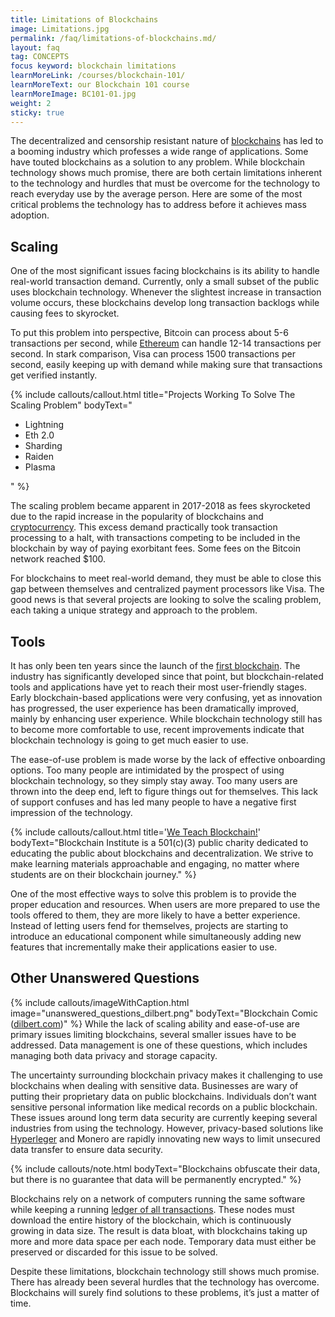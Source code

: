 ```yaml
---
title: Limitations of Blockchains
image: Limitations.jpg
permalink: /faq/limitations-of-blockchains.md/
layout: faq
tag: CONCEPTS
focus keyword: blockchain limitations
learnMoreLink: /courses/blockchain-101/
learnMoreText: our Blockchain 101 course
learnMoreImage: BC101-01.jpg
weight: 2
sticky: true
---
```


<span>The decentralized and censorship resistant nature of <a href="/faq/what-is-blockchain/" target="_blank">blockchains</a> has led to a booming industry which professes a wide range of applications. Some have touted blockchains as a solution to any problem. While blockchain technology shows much promise, there are both certain limitations inherent to the technology and hurdles that must be overcome for the technology to reach everyday use by the average person. Here are some of the most critical problems the technology has to address before it achieves mass adoption.</span>

<h2>Scaling</h2>
<span>One of the most significant issues facing blockchains is its ability to handle real-world transaction demand. Currently, only a small subset of the public uses blockchain technology. Whenever the slightest increase in transaction volume occurs, these blockchains develop long transaction backlogs while causing fees to skyrocket.</span>

<span>To put this problem into perspective, Bitcoin can process about 5-6 transactions per second, while <a href="/courses/ethereum-101-blockchain-beyond-bitcoin/" target="_blank">Ethereum</a> can handle 12-14 transactions per second. In stark comparison, Visa can process 1500 transactions per second, easily keeping up with demand while making sure that transactions get verified instantly.</span>

{% include callouts/callout.html
    title="Projects Working To Solve The Scaling Problem"
    bodyText="<ul>
    <li>Lightning</li>
    <li>Eth 2.0</li>
    <li>Sharding</li>
    <li>Raiden</li>
    <li>Plasma</li>
    </ul>"
%}

<span>The scaling problem became apparent in 2017-2018 as fees skyrocketed due to the rapid increase in the popularity of blockchains and <a href="/faq/what-is-cryptocurrency/" target="_blank">cryptocurrency</a>. This excess demand practically took transaction processing to a halt, with transactions competing to be included in the blockchain by way of paying exorbitant fees. Some fees on the Bitcoin network reached $100.</span>

<span>For blockchains to meet real-world demand, they must be able to close this gap between themselves and centralized payment processors like Visa. The good news is that several projects are looking to solve the scaling problem, each taking a unique strategy and approach to the problem.</span>

<h2>Tools</h2>
<span>It has only been ten years since the launch of the <a href="/downloads/bitcoin_whitepaper.pdf" target="_blank">first blockchain</a>. The industry has significantly developed since that point, but blockchain-related tools and applications have yet to reach their most user-friendly stages. Early blockchain-based applications were very confusing, yet as innovation has progressed, the user experience has been dramatically improved, mainly by enhancing user experience. While blockchain technology still has to become more comfortable to use, recent improvements indicate that blockchain technology is going to get much easier to use.</span>

<span>The ease-of-use problem is made worse by the lack of effective onboarding options. Too many people are intimidated by the prospect of using blockchain technology, so they simply stay away. Too many users are thrown into the deep end, left to figure things out for themselves. This lack of support confuses and has led many people to have a negative first impression of the technology.</span>

{% include callouts/callout.html
    title='<a href="/courses/" target="_blank">We Teach Blockchain!</a>'
    bodyText="Blockchain Institute is a 501(c)(3) public charity dedicated to educating the public about blockchains and decentralization. We strive to make learning materials approachable and engaging, no matter where students are on their blockchain journey."
%}

<span>One of the most effective ways to solve this problem is to provide the proper education and resources. When users are more prepared to use the tools offered to them, they are more likely to have a better experience. Instead of letting users fend for themselves, projects are starting to introduce an educational component while simultaneously adding new features that incrementally make their applications easier to use.</span>

<h2>Other Unanswered Questions</h2>
{% include callouts/imageWithCaption.html
	image="unanswered_questions_dilbert.png"
	bodyText="Blockchain Comic (<a href='https://dilbert.com/' target='_blank'>dilbert.com</a>)"
%}
<span>While the lack of scaling ability and ease-of-use are primary issues limiting blockchains, several smaller issues have to be addressed. Data management is one of these questions, which includes managing both data privacy and storage capacity.</span>

<span>The uncertainty surrounding blockchain privacy makes it challenging to use blockchains when dealing with sensitive data. Businesses are wary of putting their proprietary data on public blockchains. Individuals don’t want sensitive personal information like medical records on a public blockchain. These issues around long term data security are currently keeping several industries from using the technology. However, privacy-based solutions like <a href="/events/hyperledger_2020_kickoff" target="_blank">Hyperleger</a> and Monero are rapidly innovating new ways to limit unsecured data transfer to ensure data security.</span>

{% include callouts/note.html
	bodyText="Blockchains obfuscate their data, but there is no guarantee that data will be permanently encrypted."
%}

<span>Blockchains rely on a network of computers running the same software while keeping a running <a href="/courses/blockchain-101/01/properties-of-a-blockchain" target="_blank">ledger of all transactions</a>. These nodes must download the entire history of the blockchain, which is continuously growing in data size. The result is data bloat, with blockchains taking up more and more data space per each node. Temporary data must either be preserved or discarded for this issue to be solved.</span>

<span>Despite these limitations, blockchain technology still shows much promise. There has already been several hurdles that the technology has overcome. Blockchains will surely find solutions to these problems, it’s just a matter of time.</span>
